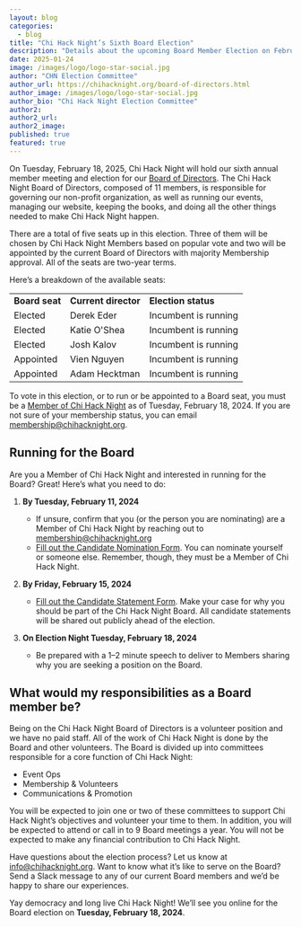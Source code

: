 ```yaml
---
layout: blog
categories: 
  - blog
title: "Chi Hack Night’s Sixth Board Election"
description: "Details about the upcoming Board Member Election on February 18, 2024. Info about who is seeking reelection and how members can run for the board is detailed within."
date: 2025-01-24
image: /images/logo/logo-star-social.jpg
author: "CHN Election Committee"
author_url: https://chihacknight.org/board-of-directors.html
author_image: /images/logo/logo-star-social.jpg
author_bio: "Chi Hack Night Election Committee"
author2: 
author2_url:
author2_image: 
published: true
featured: true
---
```


On Tuesday, February 18, 2025, Chi Hack Night will hold our sixth annual member meeting and election for our [Board of Directors](https://chihacknight.org/board-of-directors.html). The Chi Hack Night Board of Directors, composed of 11 members, is responsible for governing our non-profit organization, as well as running our events, managing our website, keeping the books, and doing all the other things needed to make Chi Hack Night happen.

There are a total of five seats up in this election. Three of them will be chosen by Chi Hack Night Members based on popular vote and two will be appointed by the current Board of Directors with majority Membership approval. All of the seats are two-year terms.

Here’s a breakdown of the available seats:

<table class='table table-bordered'>
  <tr>
   <td><strong>Board seat</strong>
   </td>
   <td><strong>Current director</strong>
   </td>
   <td><strong>Election status</strong>
   </td>
  </tr>
  <tr>
   <td>Elected
   </td>
   <td>Derek Eder
   </td>
   <td>Incumbent is running
   </td>
  </tr>
  <tr>
   <td>Elected
   </td>
   <td>Katie O'Shea
   </td>
   <td>Incumbent is running
   </td>
  </tr>
  <tr>
   <td>Elected
   </td>
   <td>Josh Kalov
   </td>
   <td>Incumbent is running
   </td>
  </tr>
  <tr>
   <td>Appointed
   </td>
   <td>Vien Nguyen
   </td>
   <td>Incumbent is running
   </td>
  </tr>
  <tr>
   <td>Appointed
   </td>
   <td>Adam Hecktman
   </td>
   <td>Incumbent is running
   </td>
  </tr>
</table>


To vote in this election, or to run or be appointed to a Board seat, you must be a [Member of Chi Hack Night](https://chihacknight.org/membership/application.html) as of Tuesday, February 18, 2024. If you are not sure of your membership status, you can email membership@chihacknight.org.


## Running for the Board

Are you a Member of Chi Hack Night and interested in running for the Board? Great! Here’s what you need to do:

1. **By Tuesday, February 11, 2024**
    * If unsure, confirm that you (or the person you are nominating) are a Member of Chi Hack Night by reaching out to [membership@chihacknight.org](mailto:membership@chihacknight.org)
    * [Fill out the Candidate Nomination Form](https://forms.gle/HWd4AfK7cunrkM6Z9). You can nominate yourself or someone else. Remember, though, they must be a Member of Chi Hack Night.

1. **By Friday, February 15, 2024**
    * [Fill out the Candidate Statement Form](https://forms.gle/uQC6mGZqWa6ydN5s5). Make your case for why you should be part of the Chi Hack Night Board. All candidate statements will be shared out publicly ahead of the election.

1. **On Election Night Tuesday, February 18, 2024**
    * Be prepared with a 1–2 minute speech to deliver to Members sharing why you are seeking a position on the Board.

## What would my responsibilities as a Board member be?

Being on the Chi Hack Night Board of Directors is a volunteer position and we have no paid staff. All of the work of Chi Hack Night is done by the Board and other volunteers. The Board is divided up into committees responsible for a core function of Chi Hack Night:

* Event Ops 
* Membership & Volunteers
* Communications & Promotion

You will be expected to join one or two of these committees to support Chi Hack Night’s objectives and volunteer your time to them. In addition, you will be expected to attend or call in to 9 Board meetings a year. You will not be expected to make any financial contribution to Chi Hack Night.

Have questions about the election process? Let us know at [info@chihacknight.org](mailto:info@chihacknight.org). Want to know what it’s like to serve on the Board? Send a Slack message to any of our current Board members and we’d be happy to share our experiences.

Yay democracy and long live Chi Hack Night! We’ll see you online for the Board election on **Tuesday, February 18, 2024**.
